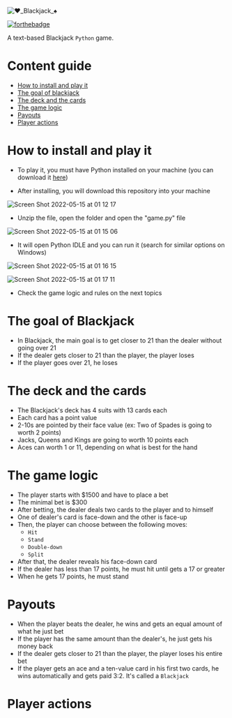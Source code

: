 ![♥️_Blackjack_♠️](https://user-images.githubusercontent.com/55687321/168387175-5fef5eb1-e057-4db4-9c31-81a9f18dbd3f.png)

[![forthebadge](https://forthebadge.com/images/badges/made-with-python.svg)](https://forthebadge.com)

A text-based Blackjack `Python` game.

# Content guide

- [How to install and play it](#How-to-install-and-play-it)
- [The goal of blackjack](#The-goal-of-Blackjack)
- [The deck and the cards](#The-deck-and-the-cards)
- [The game logic](#The-game-logic)
- [Payouts](#Payouts)
- [Player actions](#Player-actions)

# How to install and play it

- To play it, you must have Python installed on your machine (you can download it [here](https://www.python.org/downloads/))

- After installing, you will download this repository into your machine

![Screen Shot 2022-05-15 at 01 12 17](https://user-images.githubusercontent.com/55687321/168457048-c1617234-558c-4941-b390-21aa9e03a0b7.png)

- Unzip the file, open the folder and open the "game.py" file

![Screen Shot 2022-05-15 at 01 15 06](https://user-images.githubusercontent.com/55687321/168457135-70c6a4eb-1b15-485c-866f-9fab9dcb13aa.png)

- It will open Python IDLE and you can run it (search for similar options on Windows)

![Screen Shot 2022-05-15 at 01 16 15](https://user-images.githubusercontent.com/55687321/168457153-1ee4f76b-a7f9-4935-829b-fc26b360da57.png)

![Screen Shot 2022-05-15 at 01 17 11](https://user-images.githubusercontent.com/55687321/168457159-6d1911ca-7ff4-4e46-a59d-4515b8ecdb56.png)

- Check the game logic and rules on the next topics

# The goal of Blackjack

- In Blackjack, the main goal is to get closer to 21 than the dealer without going over 21
- If the dealer gets closer to 21 than the player, the player loses
- If the player goes over 21, he loses

# The deck and the cards

- The Blackjack's deck has 4 suits with 13 cards each
- Each card has a point value
- 2-10s are pointed by their face value (ex: Two of Spades is going to worth 2 points)
- Jacks, Queens and Kings are going to worth 10 points each
- Aces can worth 1 or 11, depending on what is best for the hand

# The game logic

- The player starts with $1500 and have to place a bet
- The minimal bet is $300
- After betting, the dealer deals two cards to the player and to himself
- One of dealer's card is face-down and the other is face-up
- Then, the player can choose between the following moves:
    - `Hit`
    - `Stand`
    - `Double-down`
    - `Split`
- After that, the dealer reveals his face-down card
- If the dealer has less than 17 points, he must hit until gets a 17 or greater
- When he gets 17 points, he must stand

# Payouts

- When the player beats the dealer, he wins and gets an equal amount of what he just bet
- If the player has the same amount than the dealer's, he just gets his money back
- If the dealer gets closer to 21 than the player, the player loses his entire bet
- If the player gets an ace and a ten-value card in his first two cards, he wins automatically and gets paid 3:2. It's called a `Blackjack`

# Player actions
